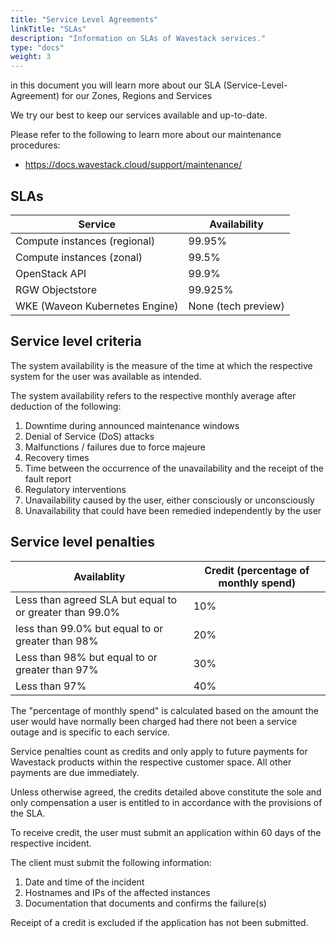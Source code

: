 ```yaml
---
title: "Service Level Agreements"
linkTitle: "SLAs"
description: "Information on SLAs of Wavestack services."
type: "docs"
weight: 3
---
```

<!-- SPDX-License-Identifier: CC-BY-4.0 -->
<!-- Copyright (C) 2023 Wavecon GmbH -->

in this document you will learn more about our SLA
(Service-Level-Agreement) for our Zones, Regions and Services

We try our best to keep our services available and up-to-date.

Please refer to the following to learn more about our maintenance
procedures:

* https://docs.wavestack.cloud/support/maintenance/

## SLAs

| Service                        | Availability        |
|--------------------------------|---------------------|
| Compute instances (regional)   | 99.95%              |
| Compute instances (zonal)      | 99.5%               |
| OpenStack API                  | 99.9%               |
| RGW Objectstore                | 99.925%             |
| WKE (Waveon Kubernetes Engine) | None (tech preview) |

## Service level criteria

The system availability is the measure of the time at which the
respective system for the user was available as intended.

The system availability refers to the respective monthly
average after deduction of the following:

   1. Downtime during announced maintenance windows
   1. Denial of Service (DoS) attacks
   1. Malfunctions / failures due to force majeure
   1. Recovery times
   1. Time between the occurrence of the unavailability and the
      receipt of the fault report
   1. Regulatory interventions
   1. Unavailability caused by the user, either consciously or
      unconsciously
   1. Unavailability that could have been remedied independently by
      the user

## Service level penalties

| Availablity                                             | Credit (percentage of monthly spend) |
|---------------------------------------------------------|--------------------------------------|
| Less than agreed SLA but equal to or greater than 99.0% | 10%                                  |
| less than 99.0% but equal to or greater than 98%        | 20%                                  |
| Less than 98% but equal to or greater than 97%          | 30%                                  |
| Less than 97%                                           | 40%                                  |

The "percentage of monthly spend" is calculated based on the amount
the user would have normally been charged had there not been a service
outage and is specific to each service.

Service penalties count as credits and only apply to future payments
for Wavestack products within the respective customer space. All other
payments are due immediately.

Unless otherwise agreed, the credits detailed above constitute the
sole and only compensation a user is entitled to in accordance with
the provisions of the SLA.

To receive credit, the user must submit an application within 60 days
of the respective incident.

The client must submit the following information:

1. Date and time of the incident
1. Hostnames and IPs of the affected instances
1. Documentation that documents and confirms the failure(s)

Receipt of a credit is excluded if the application has not been
submitted.
